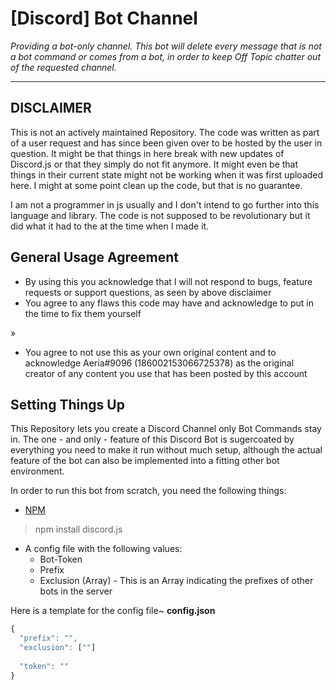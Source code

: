 # [Discord] Bot Channel
*Providing a bot-only channel. This bot will delete every message that is not a bot command or comes from a bot, in order to keep Off Topic chatter out of the requested channel.*

------

## DISCLAIMER
This is not an actively maintained Repository. The code was written as part of a user request and has since been given over to be hosted by the user in question. It might be that things in here break with new updates of Discord.js or that they simply do not fit anymore. It might even be that things in their current state might not be working when it was first uploaded here. I might at some point clean up the code, but that is no guarantee.

I am not a programmer in js usually and I don't intend to go further into this language and library. The code is not supposed to be revolutionary but it did what it had to the at the time when I made it. 

## General Usage Agreement
* By using this you acknowledge that I will not respond to bugs, feature requests or support questions, as seen by above disclaimer
* You agree to any flaws this code may have and acknowledge to put in the time to fix them yourself

»

- You agree to not use this as your own original content and to acknowledge Aeria#9096 (186002153066725378) as the original creator of any content you use that has been posted by this account

## Setting Things Up
This Repository lets you create a Discord Channel only Bot Commands stay in. The one - and only - feature of this Discord Bot is sugercoated by everything you need to make it run without much setup, although the actual feature of the bot can also be implemented into a fitting other bot environment.

In order to run this bot from scratch, you need the following things:
* [NPM](https://www.npmjs.com/)
> npm install discord.js
* A config file with the following values:
  * Bot-Token
  * Prefix
  * Exclusion (Array) - This is an Array indicating the prefixes of other bots in the server

Here is a template for the config file~
**config.json**
```js
{
  "prefix": "",
  "exclusion": [""]
  
  "token": ""
}
```
